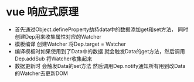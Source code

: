 # vue 响应式原理
   - 首先通过Object.defineProperty劫持data中的数据添加get和set方法，
     同时创建Dep用来收集属性对应的Watcher
   - 模板编译 创建Watcher 将Dep.target = Watcher
   - 编译模板时如果使用到了Data中的数据 就会触发Data的get方法，然后调用
     Dep.addSub 将Watcher收集起来
   - 数据更新时 会触发Data的set方法 然后调用Dep.notify通知所有用到改Data
     的Watcher去更新DOM     